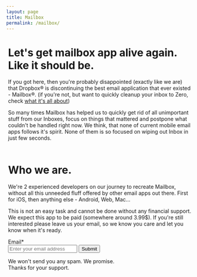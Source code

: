 ```yaml
---
layout: page
title: Mailbox
permalink: /mailbox/
---
```


  <div class="page-content post-content" style="margin-left: 5px; margin-right: 5px;">
  <div>
    <h1>Let's get mailbox app alive again. Like it should be.</h1>
  <p>​If you got here, then you're probably disappointed (exactly like we are) that Dropbox® is discontinuing the best email application that ever existed - Mailbox®. (if you're not, but want to quickly cleanup your inbox to Zero, check <a href="/about">what it's all about</a>)
</p><p>
So many times Mailbox has helped us to quickly get rid of all unimportant stuff from our Inboxes, focus on things that mattered and postpone what couldn't be handled right now. We think, that none of current mobile email apps follows it's spirit. None of them is so focused on wiping out Inbox in just few seconds.</p>
</div>
<div style="margin-top: 60px;">
<h1>Who we are.</h1>
<p>
We're 2 experienced developers on our journey to recreate Mailbox, without all this unneeded fluff offered by other email apps out there. First for iOS, then anything else - Android, Web, Mac...​
</p>
<p>
​​This is not an easy task and cannot be done without any financial support. We expect this app to be paid (somewhere around 3.99$). If you're still interested please leave us your email, so we know you care and let you know when it's ready.
</p>
</div>
<div class="email-form">
<form action="https://docs.google.com/forms/d/1D3b-eK8GzMmofru08ncKm_TKU4OEoL1JQ0YgsisOFk8/formResponse?embedded=true" method="POST" id="ss-form" target="_self" onsubmit="">
<div>Email<span class="asterisk">*</span></div>
<div><input type="email" name="entry.186563952" id="entry_186563952" dsize="30" required placeholder="Enter your email address">

<input type="hidden" name="draftResponse" value="[,,&quot;-6278033538162919265&quot;]">
<input type="hidden" name="pageHistory" value="0">
<input type="hidden" name="fvv" value="0">
<input type="hidden" name="fbzx" value="-6278033538162919265">
<input type="submit" name="submit" value="Submit" id="ss-submit" class="contact-submit">
</form>
</div>
<div style="margin-top: 5px;">
We won't send you any spam. We promise.<br>
​Thanks for your support.
</div>
</div>
